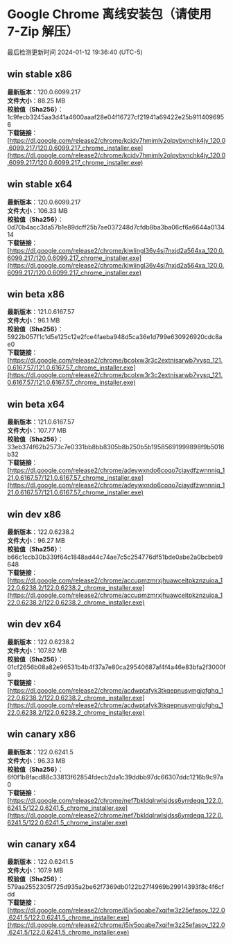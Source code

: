 # Google Chrome 离线安装包（请使用 7-Zip 解压）
最后检测更新时间
2024-01-12 19:36:40 (UTC-5)

## win stable x86
**最新版本**：120.0.6099.217  
**文件大小**：88.25 MB  
**校验值（Sha256）**：1c9fecb3245aa3d41a4600aaaf28e04f16727cf21941a69422e25b9114096956  
**下载链接**：[https://dl.google.com/release2/chrome/kcjdv7hmimly2olpybynchk4jy_120.0.6099.217/120.0.6099.217_chrome_installer.exe](https://dl.google.com/release2/chrome/kcjdv7hmimly2olpybynchk4jy_120.0.6099.217/120.0.6099.217_chrome_installer.exe)  

## win stable x64
**最新版本**：120.0.6099.217  
**文件大小**：106.33 MB  
**校验值（Sha256）**：0d70b4acc3da57b1e89dcff25b7ae037248d7cfdb8ba3ba06cf6a6644a013414  
**下载链接**：[https://dl.google.com/release2/chrome/kiwlingl36y4sj7nxjd2a564xa_120.0.6099.217/120.0.6099.217_chrome_installer.exe](https://dl.google.com/release2/chrome/kiwlingl36y4sj7nxjd2a564xa_120.0.6099.217/120.0.6099.217_chrome_installer.exe)  

## win beta x86
**最新版本**：121.0.6167.57  
**文件大小**：96.1 MB  
**校验值（Sha256）**：5922b057f1c1d5e125c12e2fce4faeba948d5ca36e1d799e630926920cdc8ae0  
**下载链接**：[https://dl.google.com/release2/chrome/bcolxw3r3c2extnisarwb7vysq_121.0.6167.57/121.0.6167.57_chrome_installer.exe](https://dl.google.com/release2/chrome/bcolxw3r3c2extnisarwb7vysq_121.0.6167.57/121.0.6167.57_chrome_installer.exe)  

## win beta x64
**最新版本**：121.0.6167.57  
**文件大小**：107.77 MB  
**校验值（Sha256）**：33eb374f62b2573c7e0331bb8bb8305b8b250b5b19585691999898f9b5016b32  
**下载链接**：[https://dl.google.com/release2/chrome/adeywxndo6coqo7ciaydfzwnnniq_121.0.6167.57/121.0.6167.57_chrome_installer.exe](https://dl.google.com/release2/chrome/adeywxndo6coqo7ciaydfzwnnniq_121.0.6167.57/121.0.6167.57_chrome_installer.exe)  

## win dev x86
**最新版本**：122.0.6238.2  
**文件大小**：96.27 MB  
**校验值（Sha256）**：b66c1ccb30b339f64c1848ad44c74ae7c5c254776df51bde0abe2a0bcbeb9648  
**下载链接**：[https://dl.google.com/release2/chrome/accupmzmrxjhuawceitpkznzuioa_122.0.6238.2/122.0.6238.2_chrome_installer.exe](https://dl.google.com/release2/chrome/accupmzmrxjhuawceitpkznzuioa_122.0.6238.2/122.0.6238.2_chrome_installer.exe)  

## win dev x64
**最新版本**：122.0.6238.2  
**文件大小**：107.82 MB  
**校验值（Sha256）**：01cf2656b08a82e96531b4b4f37a7e80ca29540687af4f4a46e83bfa2f3000f9  
**下载链接**：[https://dl.google.com/release2/chrome/acdwptafyk3tkqepnusymgjofghq_122.0.6238.2/122.0.6238.2_chrome_installer.exe](https://dl.google.com/release2/chrome/acdwptafyk3tkqepnusymgjofghq_122.0.6238.2/122.0.6238.2_chrome_installer.exe)  

## win canary x86
**最新版本**：122.0.6241.5  
**文件大小**：96.33 MB  
**校验值（Sha256）**：6f0f1b8facd88c33813f62854fdecb2da1c39ddbb97dc66307ddc1216b9c97a0  
**下载链接**：[https://dl.google.com/release2/chrome/nef7bkldqlrwlsjdss6yrrdeqq_122.0.6241.5/122.0.6241.5_chrome_installer.exe](https://dl.google.com/release2/chrome/nef7bkldqlrwlsjdss6yrrdeqq_122.0.6241.5/122.0.6241.5_chrome_installer.exe)  

## win canary x64
**最新版本**：122.0.6241.5  
**文件大小**：107.9 MB  
**校验值（Sha256）**：579aa2552305f725d935a2be62f7369db0122b27f4969b29914393f8c4f6cfdd  
**下载链接**：[https://dl.google.com/release2/chrome/i5iv5ooabe7xqjfw3z25efasoy_122.0.6241.5/122.0.6241.5_chrome_installer.exe](https://dl.google.com/release2/chrome/i5iv5ooabe7xqjfw3z25efasoy_122.0.6241.5/122.0.6241.5_chrome_installer.exe)  

